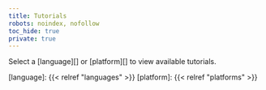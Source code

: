 ```yaml
---
title: Tutorials
robots: noindex, nofollow
toc_hide: true
private: true
---
```


Select a [language][] or [platform][] to view available tutorials.

[language]: {{< relref "languages" >}}
[platform]: {{< relref "platforms" >}}
